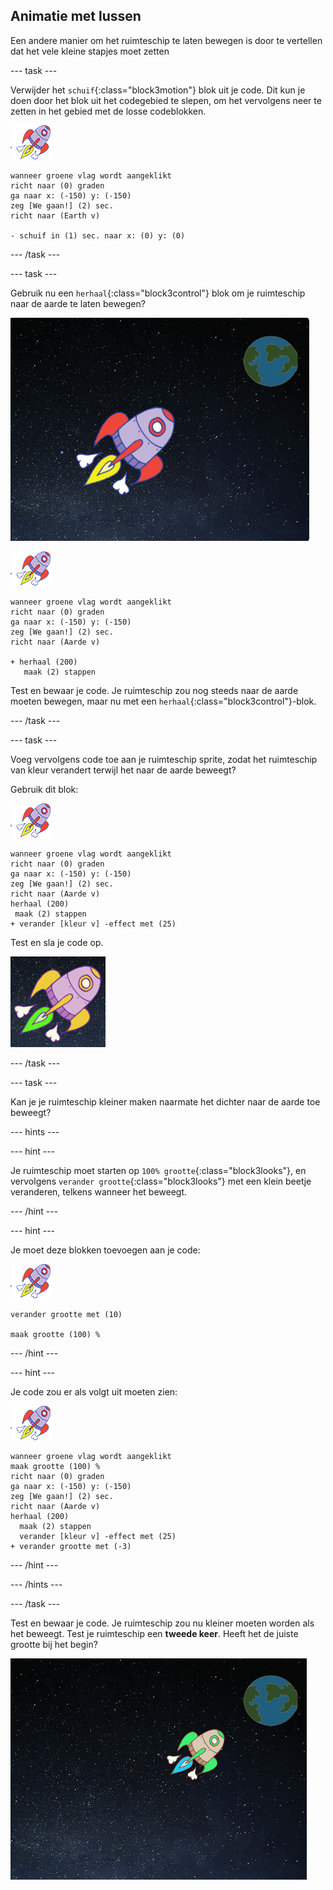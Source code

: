 ## Animatie met lussen

Een andere manier om het ruimteschip te laten bewegen is door te vertellen dat het vele kleine stapjes moet zetten

\--- task \---

Verwijder het `schuif`{:class="block3motion"} blok uit je code. Dit kun je doen door het blok uit het codegebied te slepen, om het vervolgens neer te zetten in het gebied met de losse codeblokken.

![Ruimteschip sprite](images/sprite-spaceship.png)

```blocks3
wanneer groene vlag wordt aangeklikt
richt naar (0) graden
ga naar x: (-150) y: (-150)
zeg [We gaan!] (2) sec.
richt naar (Earth v)

- schuif in (1) sec. naar x: (0) y: (0)
```

\--- /task \---

\--- task \---

Gebruik nu een `herhaal`{:class="block3control"} blok om je ruimteschip naar de aarde te laten bewegen?

![Een ruimteschip-animatie testen](images/space-animate-stage.png)

![Ruimteschip sprite](images/sprite-spaceship.png)

```blocks3
wanneer groene vlag wordt aangeklikt
richt naar (0) graden
ga naar x: (-150) y: (-150)
zeg [We gaan!] (2) sec.
richt naar (Aarde v)

+ herhaal (200) 
   maak (2) stappen
```

Test en bewaar je code. Je ruimteschip zou nog steeds naar de aarde moeten bewegen, maar nu met een `herhaal`{:class="block3control"}-blok.

\--- /task \---

\--- task \---

Voeg vervolgens code toe aan je ruimteschip sprite, zodat het ruimteschip van kleur verandert terwijl het naar de aarde beweegt?

Gebruik dit blok:

![Ruimteschip sprite](images/sprite-spaceship.png)

```blocks3
wanneer groene vlag wordt aangeklikt
richt naar (0) graden
ga naar x: (-150) y: (-150)
zeg [We gaan!] (2) sec.
richt naar (Aarde v)
herhaal (200) 
 maak (2) stappen
+ verander [kleur v] -effect met (25)
```

Test en sla je code op.

![Testing a colour-changing spaceship](images/space-colour-test.png)

\--- /task \---

\--- task \---

Kan je je ruimteschip kleiner maken naarmate het dichter naar de aarde toe beweegt?

\--- hints \---

\--- hint \---

Je ruimteschip moet starten op `100% grootte`{:class="block3looks"}, en vervolgens `verander grootte`{:class="block3looks"} met een klein beetje veranderen, telkens wanneer het beweegt.

\--- /hint \---

\--- hint \---

Je moet deze blokken toevoegen aan je code:

![Ruimteschip sprite](images/sprite-spaceship.png)

```blocks3
verander grootte met (10)

maak grootte (100) %
```

\--- /hint \---

\--- hint \---

Je code zou er als volgt uit moeten zien:

![Ruimteschip sprite](images/sprite-spaceship.png)

```blocks3
wanneer groene vlag wordt aangeklikt
maak grootte (100) %
richt naar (0) graden
ga naar x: (-150) y: (-150)
zeg [We gaan!] (2) sec.
richt naar (Aarde v)
herhaal (200) 
  maak (2) stappen
  verander [kleur v] -effect met (25)
+ verander grootte met (-3)
```

\--- /hint \---

\--- /hints \---

\--- /task \---

Test en bewaar je code. Je ruimteschip zou nu kleiner moeten worden als het beweegt. Test je ruimteschip een **tweede keer**. Heeft het de juiste grootte bij het begin?

![Testing a shrinking spaceship](images/space-size-test.png)